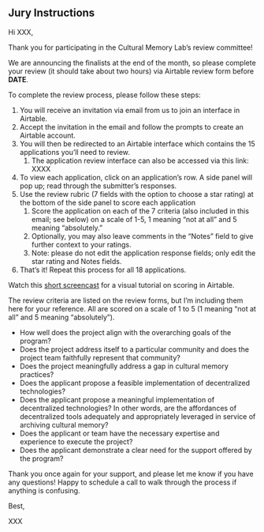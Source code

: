 ## Jury Instructions

Hi XXX, 

Thank you for participating in the Cultural Memory Lab’s review committee\!

We are announcing the finalists at the end of the month, so please complete your review (it should take about two hours) via Airtable review form before **DATE**.

To complete the review process, please follow these steps:

1. You will receive an invitation via email from us to join an interface in Airtable.  
2. Accept the invitation in the email and follow the prompts to create an Airtable account.  
3. You will then be redirected to an Airtable interface which contains the 15 applications you’ll need to review.  
   1. The application review interface can also be accessed via this link: XXXX   
4. To view each application, click on an application’s row. A side panel will pop up; read through the submitter’s responses.  
5. Use the review rubric (7 fields with the option to choose a star rating) at the bottom of the side panel to score each application  
   1. Score the application on each of the 7 criteria (also included in this email; see below) on a scale of 1-5, 1 meaning “not at all” and 5 meaning “absolutely.”  
   2. Optionally, you may also leave comments in the “Notes” field to give further context to your ratings.  
   3. Note: please do not edit the application response fields; only edit the star rating and Notes fields.  
6. That’s it\! Repeat this process for all 18 applications.

Watch this [short screencast](https://www.loom.com/share/af27a6e4d0be4480916e71ec8ab5f6a3?sid=df964bd6-33bb-4ae1-8bcf-e649323f7df1) for a visual tutorial on scoring in Airtable.

The review criteria are listed on the review forms, but I’m including them here for your reference. All are scored on a scale of 1 to 5 (1 meaning “not at all” and 5 meaning “absolutely”).

* How well does the project align with the overarching goals of the program?  
* Does the project address itself to a particular community and does the project team faithfully represent that community?  
* Does the project meaningfully address a gap in cultural memory practices?  
* Does the applicant propose a feasible implementation of decentralized technologies?  
* Does the applicant propose a meaningful implementation of decentralized technologies? In other words, are the affordances of decentralized tools adequately and appropriately leveraged in service of archiving cultural memory?  
* Does the applicant or team have the necessary expertise and experience to execute the project?  
* Does the applicant demonstrate a clear need for the support offered by the program?

Thank you once again for your support, and please let me know if you have any questions\! Happy to schedule a call to walk through the process if anything is confusing. 

Best,

XXX
